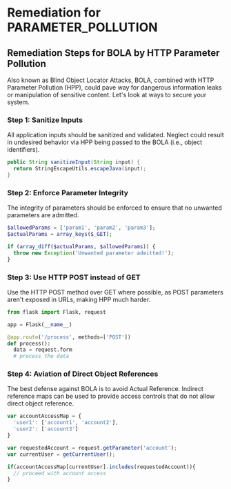 # Remediation for PARAMETER_POLLUTION

## Remediation Steps for BOLA by HTTP Parameter Pollution
Also known as Blind Object Locator Attacks, BOLA, combined with HTTP Parameter Pollution (HPP), could pave way for dangerous information leaks or manipulation of sensitive content. Let's look at ways to secure your system.

### Step 1: Sanitize Inputs
All application inputs should be sanitized and validated. Neglect could result in undesired behavior via HPP being passed to the BOLA (i.e., object identifiers).

```java
public String sanitizeInput(String input) {
  return StringEscapeUtils.escapeJava(input);
}
```

### Step 2: Enforce Parameter Integrity
The integrity of parameters should be enforced to ensure that no unwanted parameters are admitted.

```php
$allowedParams = ['param1', 'param2', 'param3'];
$actualParams = array_keys($_GET);

if (array_diff($actualParams, $allowedParams)) {
  throw new Exception('Unwanted parameter admitted!');
}
```

### Step 3: Use HTTP POST instead of GET
Use the HTTP POST method over GET where possible, as POST parameters aren't exposed in URLs, making HPP much harder.

```python
from flask import Flask, request

app = Flask(__name__)

@app.route('/process', methods=['POST'])
def process():
  data = request.form
  # process the data
```

### Step 4: Aviation of Direct Object References
The best defense against BOLA is to avoid Actual Reference. Indirect reference maps can be used to provide access controls that do not allow direct object reference.

```javascript
var accountAccessMap = {
  'user1': ['account1', 'account2'],
  'user2': ['account3']
}

var requestedAccount = request.getParameter('account');
var currentUser = getCurrentUser();

if(accountAccessMap[currentUser].includes(requestedAccount)){
  // proceed with account access
}
```